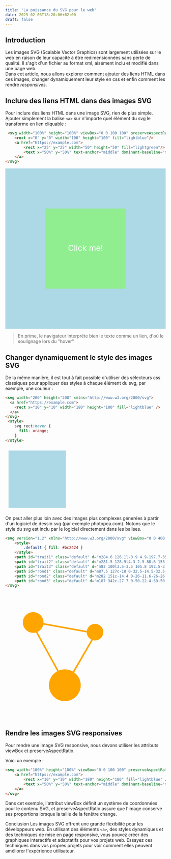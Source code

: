 ```yaml
---
title: 'La puissance du SVG pour le web'
date: 2025-02-03T18:20:06+02:00
draft: false
---
```


## Introduction

Les images SVG (Scalable Vector Graphics) sont largement utilisées sur le web en raison de leur capacité à être redimensionnées sans perte de qualité. Il s'agit d'un fichier au format xml, aisément inclu et modifié dans une page web.  
Dans cet article, nous allons explorer comment ajouter des liens HTML dans ces images, changer dynamiquement leur style en css et enfin comment les rendre _responsives_.

## Inclure des liens HTML dans des images SVG

Pour inclure des liens HTML dans une image SVG, rien de plus simple. Ajouter simplement la balise `<a>` sur n'importe quel élément du svg le transforme en lien cliquable :

```html
 <svg width="100%" height="100%" viewBox="0 0 100 100" preserveAspectRatio="xMidYMid meet" xmlns="http://www.w3.org/2000/svg">
    <rect x="0" y="0" width="100" height="100" fill="lightblue"/>
    <a href="https://example.com">
        <rect x="25" y="25" width="50" height="50" fill="lightgreen"/>
        <text x="50%" y="50%" text-anchor="middle" dominant-baseline="middle" fill="white" font-size="5px">Click me!</text>
    </a>
</svg>
```
 <svg width="100%" height="100%" viewBox="0 0 100 100" preserveAspectRatio="xMidYMid meet" xmlns="http://www.w3.org/2000/svg">
    <rect x="0" y="0" width="100" height="100" fill="lightblue"/>
    <a href="https://example.com">
        <rect x="25" y="25" width="50" height="50" fill="lightgreen"/>
        <text x="50%" y="50%" text-anchor="middle" dominant-baseline="middle" fill="white" font-size="5px">Click me!</text>
    </a>
</svg>

> En prime, le navigateur interprête bien le texte comme un lien, d'où le soulignage lors du "hover"

## Changer dynamiquement le style des images SVG
De la même manière, il est tout à fait possible d'utiliser des sélecteurs css classiques pour appliquer des styles à chaque élément du svg, par exemple, une couleur :

```html
<svg width="200" height="200" xmlns="http://www.w3.org/2000/svg">
  <a href="https://example.com">
    <rect x="10" y="10" width="180" height="180" fill="lightblue" />
  </a>
</svg>
 <style>
    svg rect:hover {
      fill: orange;
    }
</style>
```
<svg width="200" height="200" xmlns="http://www.w3.org/2000/svg">
  <a href="https://example.com">
    <rect x="10" y="10" width="180" height="180" fill="lightblue" />
  </a>
</svg>
 <style>
    svg rect:hover {
      fill: orange;
    }
</style>

On peut aller plus loin avec des images plus complexes génerées à partir d'un logiciel de dessin svg (par exemple photopea.com). Notons que le style du svg est inclu par le logiciel directement dans les balises.

```html
<svg version="1.2" xmlns="http://www.w3.org/2000/svg" viewBox="0 0 400 400" width="400" height="400">	
	<style>
		.default { fill: #bc2424 } 
	</style>
	<path id="trait1" class="default" d="m284.6 126.1l-0.9 4.9-197.7-35.7 0.9-4.9z"/>
	<path id="trait2" class="default" d="m281.5 128.9l4.3 2.5-88.6 153.4-4.3-2.5z"/>
	<path id="trait3" class="default" d="m82 100l3.5-3.5 105.8 192.5-3.6 3.5z"/>
	<path id="rond1" class="default" d="m87.5 127c-18 0-32.5-14.5-32.5-32.5 0-18 14.5-32.5 32.5-32.5 18 0 32.5 14.5 32.5 32.5 0 18-14.5 32.5-32.5 32.5z"/>
	<path id="rond2" class="default" d="m282 151c-14.4 0-26-11.6-26-26 0-14.4 11.6-26 26-26 14.4 0 26 11.6 26 26 0 14.4-11.6 26-26 26z"/>
	<path id="rond3" class="default" d="m187 342c-27.7 0-50-22.4-50-50 0-27.6 22.3-50 50-50 27.7 0 50 22.4 50 50 0 27.6-22.3 50-50 50z"/>
</svg>
```
<svg version="1.2" xmlns="http://www.w3.org/2000/svg" viewBox="0 0 400 400" width="400" height="400">	
	<style>
		.bulle, .trait { fill: orange } 
	</style>
	<path id="trait1" class="trait" d="m284.6 126.1l-0.9 4.9-197.7-35.7 0.9-4.9z"/>
	<path id="trait2" class="trait" d="m281.5 128.9l4.3 2.5-88.6 153.4-4.3-2.5z"/>
	<path id="trait3" class="trait" d="m82 100l3.5-3.5 105.8 192.5-3.6 3.5z"/>
	<path id="rond1" class="bulle" d="m87.5 127c-18 0-32.5-14.5-32.5-32.5 0-18 14.5-32.5 32.5-32.5 18 0 32.5 14.5 32.5 32.5 0 18-14.5 32.5-32.5 32.5z"/>
	<path id="rond2" class="bulle" d="m282 151c-14.4 0-26-11.6-26-26 0-14.4 11.6-26 26-26 14.4 0 26 11.6 26 26 0 14.4-11.6 26-26 26z"/>
	<path id="rond3" class="bulle" d="m187 342c-27.7 0-50-22.4-50-50 0-27.6 22.3-50 50-50 27.7 0 50 22.4 50 50 0 27.6-22.3 50-50 50z"/>
    </path>
    
</svg>
<style>
    .bulle:hover{
        fill: lightblue;
    }
    #rond1 ~ .trait{
        fill: lightblue;
    }
</style>

## Rendre les images SVG responsives
Pour rendre une image SVG responsive, nous devons utiliser les attributs viewBox et preserveAspectRatio. 

Voici un exemple :

```html
<svg width="100%" height="100%" viewBox="0 0 100 100" preserveAspectRatio="xMidYMid meet" xmlns="http://www.w3.org/2000/svg">
    <a href="https://example.com">
        <rect x="10" y="10" width="180" height="180" fill="lightblue" />
        <text x="50%" y="50%" text-anchor="middle" dominant-baseline="middle" fill="white" font-size="24px">Click me!</text>
    </a>
</svg>
```

Dans cet exemple, l'attribut viewBox définit un système de coordonnées pour le contenu SVG, et preserveAspectRatio assure que l'image conserve ses proportions lorsque la taille de la fenêtre change.

Conclusion
Les images SVG offrent une grande flexibilité pour les développeurs web. En utilisant des éléments `<a>`, des styles dynamiques et des techniques de mise en page responsive, vous pouvez créer des graphiques interactifs et adaptatifs pour vos projets web. Essayez ces techniques dans vos propres projets pour voir comment elles peuvent améliorer l'expérience utilisateur.